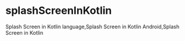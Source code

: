 # splashScreenInKotlin
Splash Screen in Kotlin language,Splash Screen in Kotlin Android,Splash Screen in Kotlin
